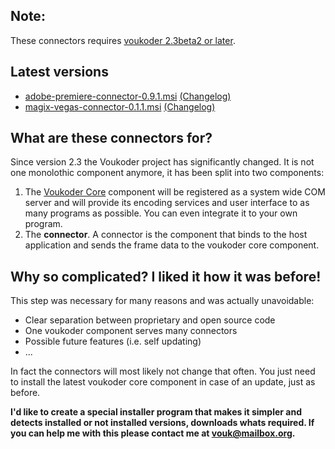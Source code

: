 ## Note:
These connectors requires [voukoder 2.3beta2 or later](https://github.com/Vouk/voukoder/releases).

## Latest versions
- [adobe-premiere-connector-0.9.1.msi](adobe-premiere/adobe-premiere-connector-0.9.1.msi?raw=true) [(Changelog)](adobe-premiere/README.md)
- [magix-vegas-connector-0.1.1.msi](magix-vegas/magix-vegas-connector-0.1.1.msi?raw=true) [(Changelog)](magix-vegas/README.md)
## What are these connectors for?
Since version 2.3 the Voukoder project has significantly changed. It is not one monolothic component anymore, it has been split into two components:
1. The [Voukoder Core](https://github.com/Vouk/voukoder) component will be registered as a system wide COM server and will provide its encoding services and user interface to as many programs as possible. You can even integrate it to your own program.
2. The **connector**. A connector is the component that binds to the host application and sends the frame data to the voukoder core component.
## Why so complicated? I liked it how it was before!
This step was necessary for many reasons and was actually unavoidable:
- Clear separation between proprietary and open source code
- One voukoder component serves many connectors
- Possible future features (i.e. self updating)
- ...

In fact the connectors will most likely not change that often. You just need to install the latest voukoder core component in case of an update, just as before.

**I'd like to create a special installer program that makes it simpler and detects installed or not installed versions, downloads whats required. If you can help me with this please contact me at vouk@mailbox.org.**
